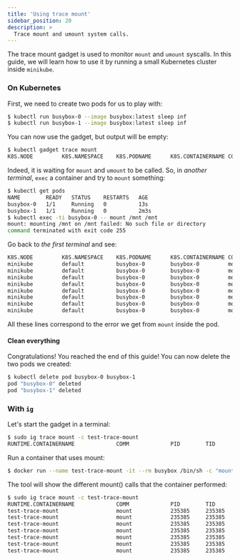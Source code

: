 ```yaml
---
title: 'Using trace mount'
sidebar_position: 20
description: >
  Trace mount and umount system calls.
---
```


The trace mount gadget is used to monitor `mount` and `umount` syscalls.
In this guide, we will learn how to use it by running a small Kubernetes cluster inside `minikube`.

### On Kubernetes

First, we need to create two pods for us to play with:

```bash
$ kubectl run busybox-0 --image busybox:latest sleep inf
$ kubectl run busybox-1 --image busybox:latest sleep inf
```

You can now use the gadget, but output will be empty:

```bash
$ kubectl gadget trace mount
K8S.NODE         K8S.NAMESPACE    K8S.PODNAME      K8S.CONTAINERNAME COMM             PID     TID     MNTNS      CALL
```

Indeed, it is waiting for `mount` and `umount` to be called.
So, in *another terminal*, `exec` a container and try to `mount` something:

```bash
$ kubectl get pods
NAME        READY   STATUS    RESTARTS   AGE
busybox-0   1/1     Running   0          13s
busybox-1   1/1     Running   0          2m3s
$ kubectl exec -ti busybox-0 -- mount /mnt /mnt
mount: mounting /mnt on /mnt failed: No such file or directory
command terminated with exit code 255
```

Go back to *the first terminal* and see:

```bash
K8S.NODE         K8S.NAMESPACE    K8S.PODNAME      K8S.CONTAINERNAME COMM             PID     TID     MNTNS      CALL
minikube         default          busybox-0        busybox-0         mount            12841   12841   4026532682  mount("/mnt", "/mnt", "ext3", MS_SILENT, "") = -2
minikube         default          busybox-0        busybox-0         mount            12841   12841   4026532682  mount("/mnt", "/mnt", "ext2", MS_SILENT, "") = -2
minikube         default          busybox-0        busybox-0         mount            12841   12841   4026532682  mount("/mnt", "/mnt", "ext4", MS_SILENT, "") = -2
minikube         default          busybox-0        busybox-0         mount            12841   12841   4026532682  mount("/mnt", "/mnt", "vfat", MS_SILENT, "") = -2
minikube         default          busybox-0        busybox-0         mount            12841   12841   4026532682  mount("/mnt", "/mnt", "msdos", MS_SILENT, "") = -2
minikube         default          busybox-0        busybox-0         mount            12841   12841   4026532682  mount("/mnt", "/mnt", "iso9660", MS_SILENT, "") = -2
minikube         default          busybox-0        busybox-0         mount            12841   12841   4026532682  mount("/mnt", "/mnt", "fuseblk", MS_SILENT, "") = -2
minikube         default          busybox-0        busybox-0         mount            12841   12841   4026532682  mount("/mnt", "/mnt", "xfs", MS_SILENT, "") = -2
```

All these lines correspond to the error we get from `mount` inside the pod.

#### Clean everything

Congratulations! You reached the end of this guide!
You can now delete the two pods we created:

```bash
$ kubectl delete pod busybox-0 busybox-1
pod "busybox-0" deleted
pod "busybox-1" deleted
```

### With `ig`

Let's start the gadget in a terminal:

```bash
$ sudo ig trace mount -c test-trace-mount
RUNTIME.CONTAINERNAME             COMM             PID        TID        CALL
```

Run a container that uses mount:

```bash
$ docker run --name test-trace-mount -it --rm busybox /bin/sh -c "mount /bar /foo"
```

The tool will show the different mount() calls that the container performed:

```bash
$ sudo ig trace mount -c test-trace-mount
RUNTIME.CONTAINERNAME             COMM             PID        TID        CALL
test-trace-mount                  mount            235385     235385     mount("/bar", "/foo", "ext3", MS_SILENT, "") = -2
test-trace-mount                  mount            235385     235385     mount("/bar", "/foo", "ext2", MS_SILENT, "") = -2
test-trace-mount                  mount            235385     235385     mount("/bar", "/foo", "ext4", MS_SILENT, "") = -2
test-trace-mount                  mount            235385     235385     mount("/bar", "/foo", "squashf", MS_SILENT, "") = -2
test-trace-mount                  mount            235385     235385     mount("/bar", "/foo", "vfat", MS_SILENT, "") = -2
test-trace-mount                  mount            235385     235385     mount("/bar", "/foo", "fuseblk", MS_SILENT, "") = -2
test-trace-mount                  mount            235385     235385     mount("/bar", "/foo", "btrfs", MS_SILENT, "") = -2
```
